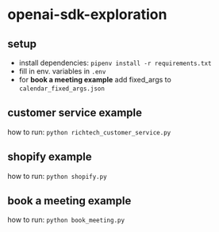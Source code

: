 # openai-sdk-exploration
## setup
- install dependencies: `pipenv install -r requirements.txt`
- fill in env. variables in `.env`
- for **book a meeting example** add fixed_args to `calendar_fixed_args.json`

## customer service example
how to run: `python richtech_customer_service.py`

## shopify example
how to run: `python shopify.py`

## book a meeting example
how to run: `python book_meeting.py`
